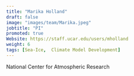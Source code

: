 ```yaml
---
title: "Marika Holland"
draft: false
image: "images/team/Marika.jpeg"
jobtitle: "PI"
promoted: true
Website: https://staff.ucar.edu/users/mholland
weight: 6
tags: [Sea-Ice,  Climate Model Development]
---
```



National Center for Atmospheric Research
